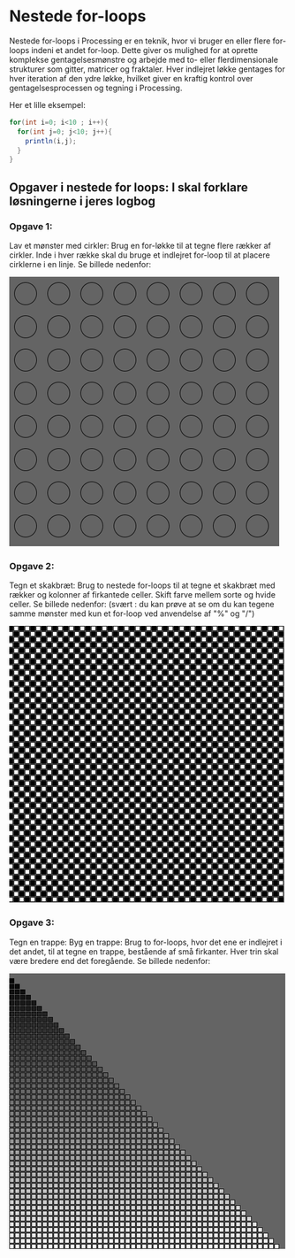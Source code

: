 # Nestede for-loops

Nestede for-loops i Processing er en teknik, hvor vi bruger en eller flere for-loops indeni et andet for-loop. Dette giver os mulighed for at oprette komplekse gentagelsesmønstre og arbejde med to- eller flerdimensionale strukturer som gitter, matricer og fraktaler. Hver indlejret løkke gentages for hver iteration af den ydre løkke, hvilket giver en kraftig kontrol over gentagelsesprocessen og tegning i Processing.

Her et lille eksempel:

```java
for(int i=0; i<10 ; i++){
  for(int j=0; j<10; j++){
    println(i,j);    
  }
}
```

## Opgaver i nestede for loops: I skal forklare løsningerne i jeres logbog

### Opgave 1: 
Lav et mønster med cirkler: Brug en for-løkke til at tegne flere rækker af cirkler. Inde i hver række skal du bruge et indlejret for-loop til at placere cirklerne i en linje. Se billede nedenfor:

![opg1_cirkler.png](opg1_cirkler.png)

### Opgave 2: 
Tegn et skakbræt: Brug to nestede for-loops til at tegne et skakbræt med rækker og kolonner af firkantede celler. Skift farve mellem sorte og hvide celler. Se billede nedenfor:
(svært : du kan prøve at se om du kan tegene samme mønster med kun et for-loop ved anvendelse af "%" og "/")

![opg2_skaktern.png](opg2_skaktern.png)

### Opgave 3: 
Tegn en trappe: Byg en trappe: Brug to for-loops, hvor det ene er indlejret i det andet, til at tegne en trappe, bestående af små firkanter. Hver trin skal være bredere end det foregående. Se billede nedenfor:

![opg3_trappe.png](opg3_trappe.png)
